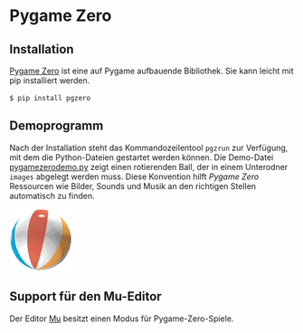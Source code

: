 # Pygame Zero

## Installation 

[Pygame Zero](http://pygame-zero.readthedocs.io) ist eine auf 
Pygame aufbauende Bibliothek. Sie kann leicht mit pip installiert
werden.

    $ pip install pgzero


## Demoprogramm

Nach der Installation steht das Kommandozeilentool `pgzrun` zur 
Verfügung, mit dem
die Python-Dateien gestartet werden können. Die Demo-Datei 
[pygamezerodemo.py](pygamezerodemo.py) zeigt einen rotierenden Ball,
der in einem Unterodner `images` abgelegt werden muss. Diese Konvention
hilft *Pygame Zero* Ressourcen wie Bilder, Sounds und Musik an den
richtigen Stellen automatisch zu finden.

![Ball](images/ball.gif)


## Support für den Mu-Editor

Der Editor [Mu](https://codewith.mu/) besitzt einen Modus für
Pygame-Zero-Spiele.
